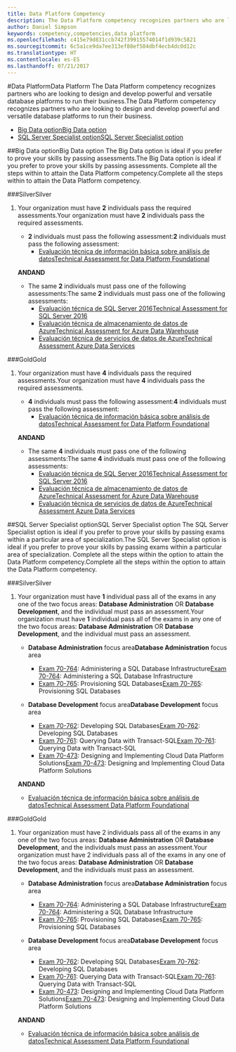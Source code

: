 ```yaml
---
title: Data Platform Competency
description: The Data Platform competency recognizes partners who are looking to design and develop powerful and versatile database platforms to run their business.
author: Daniel Simpson
keywords: competency,competencies,data platform
ms.openlocfilehash: c415e79d831ccb742f39915574014f1d939c5821
ms.sourcegitcommit: 6c5a1ce9da7ee313ef88ef584dbf4ecb4dc0d12c
ms.translationtype: HT
ms.contentlocale: es-ES
ms.lasthandoff: 07/21/2017
---
```

#<a name="data-platform"></a><span data-ttu-id="f768e-104">Data Platform</span><span class="sxs-lookup"><span data-stu-id="f768e-104">Data Platform</span></span>
<span data-ttu-id="f768e-105">The Data Platform competency recognizes partners who are looking to design and develop powerful and versatile database platforms to run their business.</span><span class="sxs-lookup"><span data-stu-id="f768e-105">The Data Platform competency recognizes partners who are looking to design and develop powerful and versatile database platforms to run their business.</span></span>

- [<span data-ttu-id="f768e-106">Big Data option</span><span class="sxs-lookup"><span data-stu-id="f768e-106">Big Data option</span></span>](#big-data-option) 
- [<span data-ttu-id="f768e-107">SQL Server Specialist option</span><span class="sxs-lookup"><span data-stu-id="f768e-107">SQL Server Specialist option</span></span>](#sql-server-specialist-option)

##<a name="big-data-option"></a><span data-ttu-id="f768e-108">Big Data option</span><span class="sxs-lookup"><span data-stu-id="f768e-108">Big Data option</span></span>
<span data-ttu-id="f768e-109">The Big Data option is ideal if you prefer to prove your skills by passing assessments.</span><span class="sxs-lookup"><span data-stu-id="f768e-109">The Big Data option is ideal if you prefer to prove your skills by passing assessments.</span></span> <span data-ttu-id="f768e-110">Complete all the steps within to attain the Data Platform competency.</span><span class="sxs-lookup"><span data-stu-id="f768e-110">Complete all the steps within to attain the Data Platform competency.</span></span>

###<a name="silver"></a><span data-ttu-id="f768e-111">Silver</span><span class="sxs-lookup"><span data-stu-id="f768e-111">Silver</span></span>
1. <span data-ttu-id="f768e-112">Your organization must have **2** individuals pass the required assessments.</span><span class="sxs-lookup"><span data-stu-id="f768e-112">Your organization must have **2** individuals pass the required assessments.</span></span>

    - <span data-ttu-id="f768e-113">**2** individuals must pass the following assessment:</span><span class="sxs-lookup"><span data-stu-id="f768e-113">**2** individuals must pass the following assessment:</span></span>
        - [<span data-ttu-id="f768e-114">Evaluación técnica de información básica sobre análisis de datos</span><span class="sxs-lookup"><span data-stu-id="f768e-114">Technical Assessment for Data Platform Foundational</span></span>](https://partneruniversity.microsoft.com/?whr=uri:MicrosoftAccount&courseId=14354&scoId=nNGssUygB_8504778676)

    **<span data-ttu-id="f768e-115">AND</span><span class="sxs-lookup"><span data-stu-id="f768e-115">AND</span></span>**

    - <span data-ttu-id="f768e-116">The same **2** individuals must pass one of the following assessments:</span><span class="sxs-lookup"><span data-stu-id="f768e-116">The same **2** individuals must pass one of the following assessments:</span></span>
        - [<span data-ttu-id="f768e-117">Evaluación técnica de SQL Server 2016</span><span class="sxs-lookup"><span data-stu-id="f768e-117">Technical Assessment for SQL Server 2016</span></span>](https://partneruniversity.microsoft.com/?whr=uri:MicrosoftAccount&courseId=14355&scoId=nzHk0hygB_7404778676)
        - [<span data-ttu-id="f768e-118">Evaluación técnica de almacenamiento de datos de Azure</span><span class="sxs-lookup"><span data-stu-id="f768e-118">Technical Assessment for Azure Data Warehouse</span></span>](https://partneruniversity.microsoft.com/?whr=uri:MicrosoftAccount&courseId=17491&scoId=1yUZ01TnD_1606265419)
        - [<span data-ttu-id="f768e-119">Evaluación técnica de servicios de datos de Azure</span><span class="sxs-lookup"><span data-stu-id="f768e-119">Technical Assessment Azure Data Services</span></span>](https://partneruniversity.microsoft.com/?whr=uri:MicrosoftAccount&courseId=17490&scoId=2h3AfWTnD_4706265419)

###<a name="gold"></a><span data-ttu-id="f768e-120">Gold</span><span class="sxs-lookup"><span data-stu-id="f768e-120">Gold</span></span>
1. <span data-ttu-id="f768e-121">Your organization must have **4** individuals pass the required assessments.</span><span class="sxs-lookup"><span data-stu-id="f768e-121">Your organization must have **4** individuals pass the required assessments.</span></span>

    - <span data-ttu-id="f768e-122">**4** individuals must pass the following assessment:</span><span class="sxs-lookup"><span data-stu-id="f768e-122">**4** individuals must pass the following assessment:</span></span>
        - [<span data-ttu-id="f768e-123">Evaluación técnica de información básica sobre análisis de datos</span><span class="sxs-lookup"><span data-stu-id="f768e-123">Technical Assessment for Data Platform Foundational</span></span>](https://partneruniversity.microsoft.com/?whr=uri:MicrosoftAccount&courseId=14354&scoId=nNGssUygB_8504778676)

    **<span data-ttu-id="f768e-124">AND</span><span class="sxs-lookup"><span data-stu-id="f768e-124">AND</span></span>**

    - <span data-ttu-id="f768e-125">The same **4** individuals must pass one of the following assessments:</span><span class="sxs-lookup"><span data-stu-id="f768e-125">The same **4** individuals must pass one of the following assessments:</span></span>
        - [<span data-ttu-id="f768e-126">Evaluación técnica de SQL Server 2016</span><span class="sxs-lookup"><span data-stu-id="f768e-126">Technical Assessment for SQL Server 2016</span></span>](https://partneruniversity.microsoft.com/?whr=uri:MicrosoftAccount&courseId=14355&scoId=nzHk0hygB_7404778676)
        - [<span data-ttu-id="f768e-127">Evaluación técnica de almacenamiento de datos de Azure</span><span class="sxs-lookup"><span data-stu-id="f768e-127">Technical Assessment for Azure Data Warehouse</span></span>](https://partneruniversity.microsoft.com/?whr=uri:MicrosoftAccount&courseId=17491&scoId=1yUZ01TnD_1606265419)
        - [<span data-ttu-id="f768e-128">Evaluación técnica de servicios de datos de Azure</span><span class="sxs-lookup"><span data-stu-id="f768e-128">Technical Assessment Azure Data Services</span></span>](https://partneruniversity.microsoft.com/?whr=uri:MicrosoftAccount&courseId=17490&scoId=2h3AfWTnD_4706265419)

##<a name="sql-server-specialist-option"></a><span data-ttu-id="f768e-129">SQL Server Specialist option</span><span class="sxs-lookup"><span data-stu-id="f768e-129">SQL Server Specialist option</span></span>
<span data-ttu-id="f768e-130">The SQL Server Specialist option is ideal if you prefer to prove your skills by passing exams within a particular area of specialization.</span><span class="sxs-lookup"><span data-stu-id="f768e-130">The SQL Server Specialist option is ideal if you prefer to prove your skills by passing exams within a particular area of specialization.</span></span> <span data-ttu-id="f768e-131">Complete all the steps within the option to attain the Data Platform competency.</span><span class="sxs-lookup"><span data-stu-id="f768e-131">Complete all the steps within the option to attain the Data Platform competency.</span></span>

###<a name="silver"></a><span data-ttu-id="f768e-132">Silver</span><span class="sxs-lookup"><span data-stu-id="f768e-132">Silver</span></span>
1. <span data-ttu-id="f768e-133">Your organization must have **1** individual pass all of the exams in any one of the two focus areas: **Database Administration** OR **Database Development**, and the individual must pass an assessment.</span><span class="sxs-lookup"><span data-stu-id="f768e-133">Your organization must have **1** individual pass all of the exams in any one of the two focus areas: **Database Administration** OR **Database Development**, and the individual must pass an assessment.</span></span>

    - <span data-ttu-id="f768e-134">**Database Administration** focus area</span><span class="sxs-lookup"><span data-stu-id="f768e-134">**Database Administration** focus area</span></span>
        - <span data-ttu-id="f768e-135">[Exam 70-764](https://www.microsoft.com/en-us/learning/exam-70-764.aspx): Administering a SQL Database Infrastructure</span><span class="sxs-lookup"><span data-stu-id="f768e-135">[Exam 70-764](https://www.microsoft.com/en-us/learning/exam-70-764.aspx): Administering a SQL Database Infrastructure</span></span> 
        - <span data-ttu-id="f768e-136">[Exam 70-765](https://www.microsoft.com/en-us/learning/exam-70-765.aspx): Provisioning SQL Databases</span><span class="sxs-lookup"><span data-stu-id="f768e-136">[Exam 70-765](https://www.microsoft.com/en-us/learning/exam-70-765.aspx): Provisioning SQL Databases</span></span>

    - <span data-ttu-id="f768e-137">**Database Development** focus area</span><span class="sxs-lookup"><span data-stu-id="f768e-137">**Database Development** focus area</span></span>
        - <span data-ttu-id="f768e-138">[Exam 70-762](https://www.microsoft.com/en-us/learning/exam-70-762.aspx): Developing SQL Databases</span><span class="sxs-lookup"><span data-stu-id="f768e-138">[Exam 70-762](https://www.microsoft.com/en-us/learning/exam-70-762.aspx): Developing SQL Databases</span></span>
        - <span data-ttu-id="f768e-139">[Exam 70-761](https://www.microsoft.com/en-us/learning/exam-70-761.aspx): Querying Data with Transact-SQL</span><span class="sxs-lookup"><span data-stu-id="f768e-139">[Exam 70-761](https://www.microsoft.com/en-us/learning/exam-70-761.aspx): Querying Data with Transact-SQL</span></span>
        - <span data-ttu-id="f768e-140">[Exam 70-473](https://www.microsoft.com/en-us/learning/exam-70-473.aspx): Designing and Implementing Cloud Data Platform Solutions</span><span class="sxs-lookup"><span data-stu-id="f768e-140">[Exam 70-473](https://www.microsoft.com/en-us/learning/exam-70-473.aspx): Designing and Implementing Cloud Data Platform Solutions</span></span>

    **<span data-ttu-id="f768e-141">AND</span><span class="sxs-lookup"><span data-stu-id="f768e-141">AND</span></span>**

    - [<span data-ttu-id="f768e-142">Evaluación técnica de información básica sobre análisis de datos</span><span class="sxs-lookup"><span data-stu-id="f768e-142">Technical Assessment Data Platform Foundational</span></span>](https://partneruniversity.microsoft.com/?whr=uri:MicrosoftAccount&courseId=14354&scoId=nNGssUygB_8504778676)

###<a name="gold"></a><span data-ttu-id="f768e-143">Gold</span><span class="sxs-lookup"><span data-stu-id="f768e-143">Gold</span></span>
1. <span data-ttu-id="f768e-144">Your organization must have 2 individuals pass all of the exams in any one of the two focus areas: **Database Administration** OR **Database Development**, and the individuals must pass an assessment.</span><span class="sxs-lookup"><span data-stu-id="f768e-144">Your organization must have 2 individuals pass all of the exams in any one of the two focus areas: **Database Administration** OR **Database Development**, and the individuals must pass an assessment.</span></span>

    - <span data-ttu-id="f768e-145">**Database Administration** focus area</span><span class="sxs-lookup"><span data-stu-id="f768e-145">**Database Administration** focus area</span></span>
        - <span data-ttu-id="f768e-146">[Exam 70-764](https://www.microsoft.com/en-us/learning/exam-70-764.aspx): Administering a SQL Database Infrastructure</span><span class="sxs-lookup"><span data-stu-id="f768e-146">[Exam 70-764](https://www.microsoft.com/en-us/learning/exam-70-764.aspx): Administering a SQL Database Infrastructure</span></span> 
        - <span data-ttu-id="f768e-147">[Exam 70-765](https://www.microsoft.com/en-us/learning/exam-70-765.aspx): Provisioning SQL Databases</span><span class="sxs-lookup"><span data-stu-id="f768e-147">[Exam 70-765](https://www.microsoft.com/en-us/learning/exam-70-765.aspx): Provisioning SQL Databases</span></span>

    - <span data-ttu-id="f768e-148">**Database Development** focus area</span><span class="sxs-lookup"><span data-stu-id="f768e-148">**Database Development** focus area</span></span>
        - <span data-ttu-id="f768e-149">[Exam 70-762](https://www.microsoft.com/en-us/learning/exam-70-762.aspx): Developing SQL Databases</span><span class="sxs-lookup"><span data-stu-id="f768e-149">[Exam 70-762](https://www.microsoft.com/en-us/learning/exam-70-762.aspx): Developing SQL Databases</span></span>
        - <span data-ttu-id="f768e-150">[Exam 70-761](https://www.microsoft.com/en-us/learning/exam-70-761.aspx): Querying Data with Transact-SQL</span><span class="sxs-lookup"><span data-stu-id="f768e-150">[Exam 70-761](https://www.microsoft.com/en-us/learning/exam-70-761.aspx): Querying Data with Transact-SQL</span></span>
        - <span data-ttu-id="f768e-151">[Exam 70-473](https://www.microsoft.com/en-us/learning/exam-70-473.aspx): Designing and Implementing Cloud Data Platform Solutions</span><span class="sxs-lookup"><span data-stu-id="f768e-151">[Exam 70-473](https://www.microsoft.com/en-us/learning/exam-70-473.aspx): Designing and Implementing Cloud Data Platform Solutions</span></span>

    **<span data-ttu-id="f768e-152">AND</span><span class="sxs-lookup"><span data-stu-id="f768e-152">AND</span></span>**

    - [<span data-ttu-id="f768e-153">Evaluación técnica de información básica sobre análisis de datos</span><span class="sxs-lookup"><span data-stu-id="f768e-153">Technical Assessment Data Platform Foundational</span></span>](https://partneruniversity.microsoft.com/?whr=uri:MicrosoftAccount&courseId=14354&scoId=nNGssUygB_8504778676)



